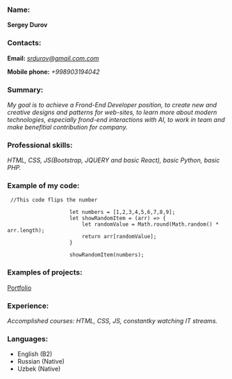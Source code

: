 ### Name:
**Sergey Durov**
### Contacts:
 **Email:** *srdurov@gmail.com.com*
 
 **Mobile phone:** *+998903194042*
### Summary:
*My goal is to achieve a Frond-End Developer position, to create new and creative designs and patterns for web-sites, to learn more about modern technologies, especially frond-end interactions with AI, to work in team and make benefitial contribution for company.*
### Professional skills:
*HTML, CSS, JS(Bootstrap, JQUERY and basic React), basic Python, basic PHP.*

### Example of my code:
```
 //This code flips the number
                    
                    let numbers = [1,2,3,4,5,6,7,8,9];
                    let showRandomItem = (arr) => {
                        let randomValue = Math.round(Math.random() * arr.length);
                        return arr[randomValue];
                    }

                    showRandomItem(numbers);
```
### Examples of projects:
[Portfolio](https://rolling-scopes-school.github.io/iamsergus-JSFE2025Q3/portfolio/pages/home/)
### Experience:
*Accomplished courses: HTML, CSS, JS, constantky watching IT streams.*

### Languages:
  *  English (B2)
  *  Russian (Native)
  *  Uzbek (Native)
